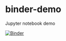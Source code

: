 # binder-demo
Jupyter notebook demo

[![Binder](https://mybinder.org/badge_logo.svg)](https://mybinder.org/v2/gh/devarajun/binder-demo.git/HEAD)
